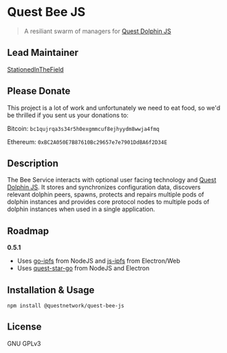 # Quest Bee JS
> A resiliant swarm of managers for [Quest Dolphin JS](https://github.com/QuestNetwork/quest-dolphin-js)

## Lead Maintainer

[StationedInTheField](https://github.com/StationedInTheField)

## Please Donate
This project is a lot of work and unfortunately we need to eat food, so we'd be thrilled if you sent us your donations to:

Bitcoin:
`bc1qujrqa3s34r5h0exgmmcuf8ejhyydm8wwja4fmq`

Ethereum:
`0xBC2A050E7B87610Bc29657e7e7901DdBA6f2D34E`


## Description

The Bee Service interacts with optional user facing technology and [Quest Dolphin JS](https://github.com/QuestNetwork/quest-dolphin-js).
It stores and synchronizes configuration data, discovers relevant dolphin peers, spawns, protects and repairs multiple pods of dolphin instances and provides core protocol nodes to multiple pods of dolphin instances when used in a single application.

## Roadmap

**0.5.1**
 - Uses [go-ipfs](https://github.com/ipfs/go-ipfs) from NodeJS and [js-ipfs](https://github.com/ipfs/js-ipfs) from Electron/Web
 - Uses [quest-star-go](https://github.com/QuestNetwork/quest-star-go) from NodeJS and Electron

## Installation & Usage
```npm install @questnetwork/quest-bee-js```

## License

GNU GPLv3

